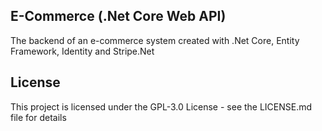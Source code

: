 ## E-Commerce (.Net Core Web API)
The backend of an e-commerce system created with .Net Core, Entity Framework, Identity and Stripe.Net

## License
This project is licensed under the GPL-3.0 License - see the LICENSE.md file for details
